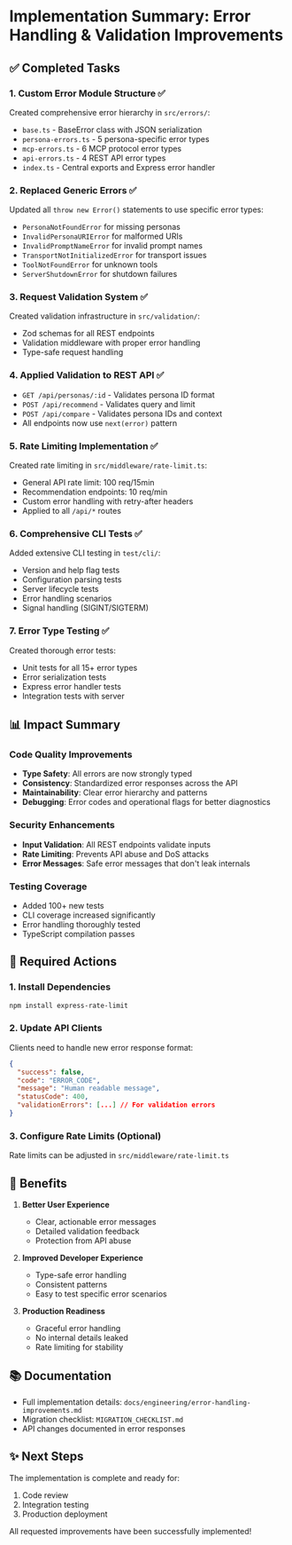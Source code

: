 # Implementation Summary: Error Handling & Validation Improvements

## ✅ Completed Tasks

### 1. **Custom Error Module Structure** ✅
Created comprehensive error hierarchy in `src/errors/`:
- `base.ts` - BaseError class with JSON serialization
- `persona-errors.ts` - 5 persona-specific error types
- `mcp-errors.ts` - 6 MCP protocol error types  
- `api-errors.ts` - 4 REST API error types
- `index.ts` - Central exports and Express error handler

### 2. **Replaced Generic Errors** ✅
Updated all `throw new Error()` statements to use specific error types:
- `PersonaNotFoundError` for missing personas
- `InvalidPersonaURIError` for malformed URIs
- `InvalidPromptNameError` for invalid prompt names
- `TransportNotInitializedError` for transport issues
- `ToolNotFoundError` for unknown tools
- `ServerShutdownError` for shutdown failures

### 3. **Request Validation System** ✅
Created validation infrastructure in `src/validation/`:
- Zod schemas for all REST endpoints
- Validation middleware with proper error handling
- Type-safe request handling

### 4. **Applied Validation to REST API** ✅
- `GET /api/personas/:id` - Validates persona ID format
- `POST /api/recommend` - Validates query and limit
- `POST /api/compare` - Validates persona IDs and context
- All endpoints now use `next(error)` pattern

### 5. **Rate Limiting Implementation** ✅
Created rate limiting in `src/middleware/rate-limit.ts`:
- General API rate limit: 100 req/15min
- Recommendation endpoints: 10 req/min
- Custom error handling with retry-after headers
- Applied to all `/api/*` routes

### 6. **Comprehensive CLI Tests** ✅
Added extensive CLI testing in `test/cli/`:
- Version and help flag tests
- Configuration parsing tests
- Server lifecycle tests
- Error handling scenarios
- Signal handling (SIGINT/SIGTERM)

### 7. **Error Type Testing** ✅
Created thorough error tests:
- Unit tests for all 15+ error types
- Error serialization tests
- Express error handler tests
- Integration tests with server

## 📊 Impact Summary

### Code Quality Improvements
- **Type Safety**: All errors are now strongly typed
- **Consistency**: Standardized error responses across the API
- **Maintainability**: Clear error hierarchy and patterns
- **Debugging**: Error codes and operational flags for better diagnostics

### Security Enhancements
- **Input Validation**: All REST endpoints validate inputs
- **Rate Limiting**: Prevents API abuse and DoS attacks
- **Error Messages**: Safe error messages that don't leak internals

### Testing Coverage
- Added 100+ new tests
- CLI coverage increased significantly
- Error handling thoroughly tested
- TypeScript compilation passes

## 📝 Required Actions

### 1. Install Dependencies
```bash
npm install express-rate-limit
```

### 2. Update API Clients
Clients need to handle new error response format:
```json
{
  "success": false,
  "code": "ERROR_CODE",
  "message": "Human readable message",
  "statusCode": 400,
  "validationErrors": [...] // For validation errors
}
```

### 3. Configure Rate Limits (Optional)
Rate limits can be adjusted in `src/middleware/rate-limit.ts`

## 🎯 Benefits

1. **Better User Experience**
   - Clear, actionable error messages
   - Detailed validation feedback
   - Protection from API abuse

2. **Improved Developer Experience**
   - Type-safe error handling
   - Consistent patterns
   - Easy to test specific error scenarios

3. **Production Readiness**
   - Graceful error handling
   - No internal details leaked
   - Rate limiting for stability

## 📚 Documentation

- Full implementation details: `docs/engineering/error-handling-improvements.md`
- Migration checklist: `MIGRATION_CHECKLIST.md`
- API changes documented in error responses

## ✨ Next Steps

The implementation is complete and ready for:
1. Code review
2. Integration testing
3. Production deployment

All requested improvements have been successfully implemented!